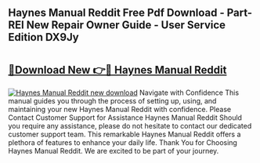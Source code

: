 ## Haynes Manual Reddit Free Pdf Download - Part-REl New Repair Owner Guide - User Service Edition DX9Jy

# <h2><a href="http://bc4579.oget.top/?id=Haynes+Manual+Reddit">🔗Download New 👉🔴 Haynes Manual Reddit</a></h2>

[![Haynes Manual Reddit new download](https://i.imgur.com/5g1atiW.png)](http://bc4579.oget.top/?id=Haynes+Manual+Reddit)
Navigate with Confidence This manual guides you through the process of setting up, using, and maintaining your new Haynes Manual Reddit with confidence. Please Contact Customer Support for Assistance Haynes Manual Reddit Should you require any assistance, please do not hesitate to contact our dedicated customer support team. This remarkable Haynes Manual Reddit offers a plethora of features to enhance your daily life. Thank You for Choosing Haynes Manual Reddit. We are excited to be part of your journey.

